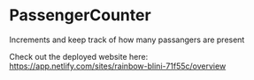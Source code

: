 # PassengerCounter
 Increments and keep track of how many passangers are present

 Check out the deployed website here:
 https://app.netlify.com/sites/rainbow-blini-71f55c/overview
